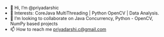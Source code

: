 - 👋 Hi, I’m @priyadarshic
- 👀 Interests: CoreJava MultiThreading | Python OpenCV | Data Analysis.
- 💞️ I’m looking to collaborate on Java Concurrency, Python - OpenCV, NumPy based projects
- 📫 How to reach me priyadarshi.c@gmail.com

<!---
priyadarshic/priyadarshic is a ✨ special ✨ repository because its `README.md` (this file) appears on your GitHub profile.
You can click the Preview link to take a look at your changes.
--->
